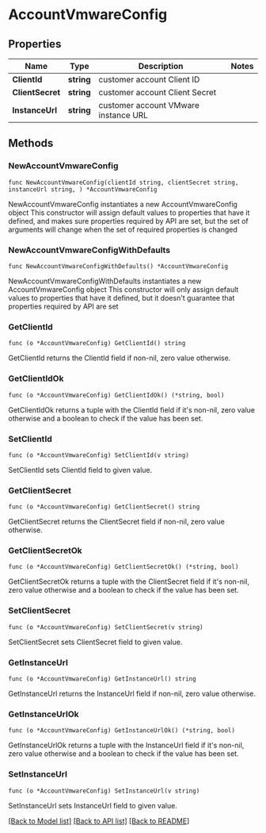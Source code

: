 # AccountVmwareConfig

## Properties

Name | Type | Description | Notes
------------ | ------------- | ------------- | -------------
**ClientId** | **string** | customer account Client ID | 
**ClientSecret** | **string** | customer account Client Secret | 
**InstanceUrl** | **string** | customer account VMware instance URL | 

## Methods

### NewAccountVmwareConfig

`func NewAccountVmwareConfig(clientId string, clientSecret string, instanceUrl string, ) *AccountVmwareConfig`

NewAccountVmwareConfig instantiates a new AccountVmwareConfig object
This constructor will assign default values to properties that have it defined,
and makes sure properties required by API are set, but the set of arguments
will change when the set of required properties is changed

### NewAccountVmwareConfigWithDefaults

`func NewAccountVmwareConfigWithDefaults() *AccountVmwareConfig`

NewAccountVmwareConfigWithDefaults instantiates a new AccountVmwareConfig object
This constructor will only assign default values to properties that have it defined,
but it doesn't guarantee that properties required by API are set

### GetClientId

`func (o *AccountVmwareConfig) GetClientId() string`

GetClientId returns the ClientId field if non-nil, zero value otherwise.

### GetClientIdOk

`func (o *AccountVmwareConfig) GetClientIdOk() (*string, bool)`

GetClientIdOk returns a tuple with the ClientId field if it's non-nil, zero value otherwise
and a boolean to check if the value has been set.

### SetClientId

`func (o *AccountVmwareConfig) SetClientId(v string)`

SetClientId sets ClientId field to given value.


### GetClientSecret

`func (o *AccountVmwareConfig) GetClientSecret() string`

GetClientSecret returns the ClientSecret field if non-nil, zero value otherwise.

### GetClientSecretOk

`func (o *AccountVmwareConfig) GetClientSecretOk() (*string, bool)`

GetClientSecretOk returns a tuple with the ClientSecret field if it's non-nil, zero value otherwise
and a boolean to check if the value has been set.

### SetClientSecret

`func (o *AccountVmwareConfig) SetClientSecret(v string)`

SetClientSecret sets ClientSecret field to given value.


### GetInstanceUrl

`func (o *AccountVmwareConfig) GetInstanceUrl() string`

GetInstanceUrl returns the InstanceUrl field if non-nil, zero value otherwise.

### GetInstanceUrlOk

`func (o *AccountVmwareConfig) GetInstanceUrlOk() (*string, bool)`

GetInstanceUrlOk returns a tuple with the InstanceUrl field if it's non-nil, zero value otherwise
and a boolean to check if the value has been set.

### SetInstanceUrl

`func (o *AccountVmwareConfig) SetInstanceUrl(v string)`

SetInstanceUrl sets InstanceUrl field to given value.



[[Back to Model list]](../README.md#documentation-for-models) [[Back to API list]](../README.md#documentation-for-api-endpoints) [[Back to README]](../README.md)


